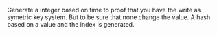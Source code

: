 Generate a integer based on time to proof that you have the write as symetric key system.
But to be sure that none change the value. A hash based on a value and the index is generated.
